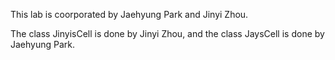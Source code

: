 This lab is coorporated by Jaehyung Park and Jinyi Zhou.

The class JinyisCell is done by Jinyi Zhou, and the class JaysCell is done 
by Jaehyung Park.
